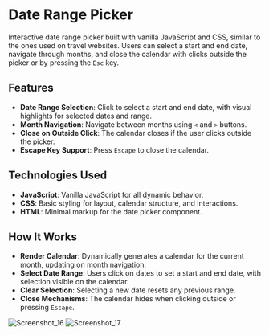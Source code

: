 # Date Range Picker

Interactive date range picker built with vanilla JavaScript and CSS, similar to the ones used on travel websites. Users can select a start and end date, navigate through months, and close the calendar with clicks outside the picker or by pressing the `Esc` key.

## Features

- **Date Range Selection**: Click to select a start and end date, with visual highlights for selected dates and range.
- **Month Navigation**: Navigate between months using `<` and `>` buttons.
- **Close on Outside Click**: The calendar closes if the user clicks outside the picker.
- **Escape Key Support**: Press `Escape` to close the calendar.

## Technologies Used

- **JavaScript**: Vanilla JavaScript for all dynamic behavior.
- **CSS**: Basic styling for layout, calendar structure, and interactions.
- **HTML**: Minimal markup for the date picker component.

## How It Works

- **Render Calendar**: Dynamically generates a calendar for the current month, updating on month navigation.
- **Select Date Range**: Users click on dates to set a start and end date, with selection visible on the calendar.
- **Clear Selection**: Selecting a new date resets any previous range.
- **Close Mechanisms**: The calendar hides when clicking outside or pressing `Escape`.

![Screenshot_16](https://github.com/user-attachments/assets/b7218629-a1f7-4269-b6c0-681d4143234a)
![Screenshot_17](https://github.com/user-attachments/assets/15b659c9-e979-462a-815f-ddf8bdf1913b)

